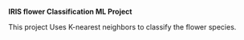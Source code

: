 **IRIS flower Classification ML Project**

This project Uses K-nearest neighbors to classify the flower species.
